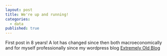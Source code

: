 ```yaml
---
layout: post
title: We're up and running!
categories:
  - data
published: true
---
```


First post in 8 years!  A lot has changed since then both macroeconomically and for myself professionally since my wordpress blog [Extremely Old Blog](https://vbhaller.wordpress.com)
